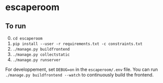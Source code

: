 # escaperoom

## To run
0. `cd escaperoom`
1. `pip install --user -r requirements.txt -c constraints.txt`
3. `./manage.py buildfrontend`
4. `./manage.py collectstatic`
5. `./manage.py runserver`

For developpement, set `DEBUG=on` in the `escaperoom/.env` file. You can run
`./manage.py buildfrontend --watch` to continuously build the frontend.
